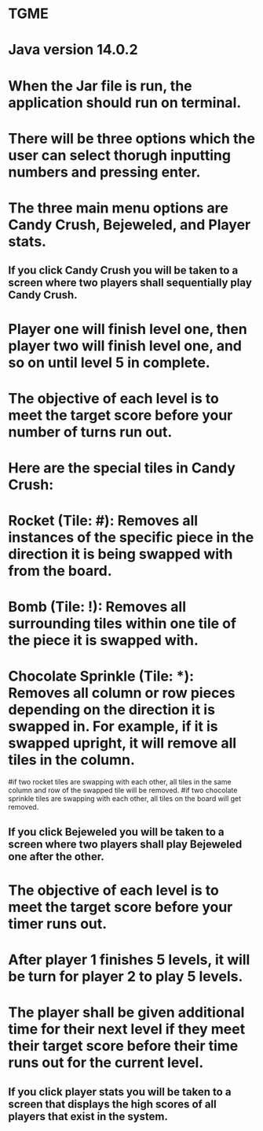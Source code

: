 # TGME
# Java version 14.0.2

# When the Jar file is run, the application should run on terminal.
# There will be three options which the user can select thorugh inputting numbers and pressing enter.
# The three main menu options are Candy Crush, Bejeweled, and Player stats.

## If you click Candy Crush you will be taken to a screen where two players shall sequentially play Candy Crush.
# Player one will finish level one, then player two will finish level one, and so on until level 5 in complete.
# The objective of each level is to meet the target score before your number of turns run out.
# Here are the special tiles in Candy Crush:
# Rocket (Tile: #): Removes all instances of the specific piece in the direction it is being swapped with from the board.
# Bomb (Tile: !): Removes all surrounding tiles within one tile of the piece it is swapped with.
# Chocolate Sprinkle (Tile: *): Removes all column or row pieces depending on the direction it is swapped in. For example, if it is swapped upright, it will remove all tiles in the column.
#if two rocket tiles are swapping with each other, all tiles in the same column and row of the swapped tile will be removed.
#if two chocolate sprinkle tiles are swapping with each other, all tiles on the board will get removed.

## If you click Bejeweled you will be taken to a screen where two players shall play Bejeweled one after the other.
# The objective of each level is to meet the target score before your timer runs out.
# After player 1 finishes 5 levels, it will be turn for player 2 to play 5 levels.
# The player shall be given additional time for their next level if they meet their target score before their time runs out for the current level.


## If you click player stats you will be taken to a screen that displays the high scores of all players that exist in the system.
